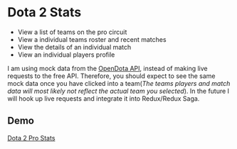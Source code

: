 # Dota 2 Stats

- View a list of teams on the pro circuit
- View a individual teams roster and recent matches
- View the details of an individual match
- View an individual players profile

I am using mock data from the [OpenDota API](https://docs.opendota.com/), instead of making live requests to the free API. Therefore, you should expect to see the same mock data once you have clicked into a team(_The teams players and match data will most likely not reflect the actual team you selected_). In the future I will hook up live requests and integrate it into Redux/Redux Saga.

## Demo

[Dota 2 Pro Stats](https://dzuz14.github.io/dota-2-stats/)
